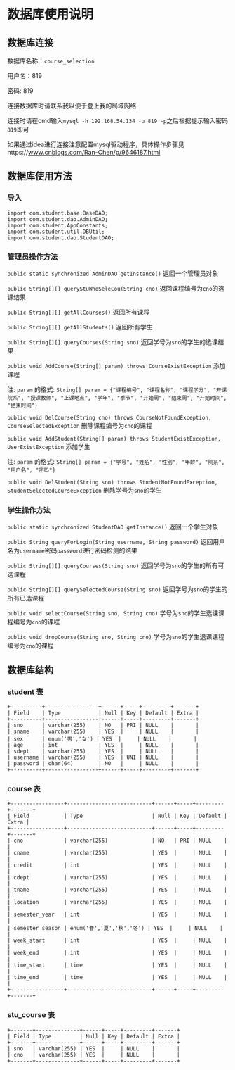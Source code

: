 # 数据库使用说明

## 数据库连接

数据库名称：`course_selection`

用户名：819

密码: 819

连接数据库时请联系我以便于登上我的局域网络

连接时请在cmd输入`mysql -h 192.168.54.134 -u 819 -p`之后根据提示输入密码`819`即可

如果通过idea进行连接注意配置mysql驱动程序，具体操作步骤见https://www.cnblogs.com/Ran-Chen/p/9646187.html

## 数据库使用方法

### 导入
    import com.student.base.BaseDAO;
    import com.student.dao.AdminDAO;
    import com.student.AppConstants;
    import com.student.util.DBUtil;
    import com.student.dao.StudentDAO;

### 管理员操作方法
`public static synchronized AdminDAO getInstance()` 返回一个管理员对象

`public String[][] queryStuWhoSeleCou(String cno)` 返回课程编号为`cno`的选课结果

`public String[][] getAllCourses()` 返回所有课程

`public String[][] getAllStudents()` 返回所有学生

`public String[][] queryCourses(String sno)` 返回学号为`sno`的学生的选课结果

`public void AddCourse(String[] param) throws CourseExistException` 添加课程 

注: `param` 的格式: `String[] param = {"课程编号", "课程名称", "课程学分", "开课院系", "授课教师", "上课地点", "学年", "季节", "开始周", "结束周", "开始时间", "结束时间"}`

`public void DelCourse(String cno) throws CourseNotFoundException, CourseSelectedException` 删除课程编号为`cno`的课程

`public void AddStudent(String[] param) throws StudentExistException, UserExistException` 添加学生

注: `param` 的格式: `String[] param = {"学号", "姓名", "性别", "年龄", "院系", "用户名", "密码"}`

`public void DelStudent(String sno) throws StudentNotFoundException, StudentSelectedCourseException` 删除学号为`sno`的学生

### 学生操作方法

`public static synchronized StudentDAO getInstance()` 返回一个学生对象

`public String queryForLogin(String username, String password)` 返回用户名为`username`密码`password`进行密码检测的结果

`public String[][] queryCourses(String sno)` 返回学号为`sno`的学生的所有可选课程

`public String[][] querySelectedCourse(String sno)` 返回学号为`sno`的学生的所有已选课程

`public void selectCourse(String sno, String cno)` 学号为`sno`的学生选课课程编号为`cno`的课程

`public void dropCourse(String sno, String cno)` 学号为`sno`的学生退课课程编号为`cno`的课程

## 数据库结构

### student 表
    +----------+-----------------+------+-----+---------+-------+
    | Field    | Type            | Null | Key | Default | Extra |
    +----------+-----------------+------+-----+---------+-------+
    | sno      | varchar(255)    | NO   | PRI | NULL    |       |
    | sname    | varchar(255)    | YES  |     | NULL    |       |
    | sex      | enum('男','女') | YES  |     | NULL    |       |
    | age      | int             | YES  |     | NULL    |       |
    | sdept    | varchar(255)    | YES  |     | NULL    |       |
    | username | varchar(255)    | YES  | UNI | NULL    |       |
    | password | char(64)        | NO   |     | NULL    |       |
    +----------+-----------------+------+-----+---------+-------+

### course 表
    +-----------------+---------------------------+------+-----+---------+-------+
    | Field           | Type                      | Null | Key | Default | Extra |
    +-----------------+---------------------------+------+-----+---------+-------+
    | cno             | varchar(255)              | NO   | PRI | NULL    |       |
    | cname           | varchar(255)              | YES  |     | NULL    |       |
    | credit          | int                       | YES  |     | NULL    |       |
    | cdept           | varchar(255)              | YES  |     | NULL    |       |
    | tname           | varchar(255)              | YES  |     | NULL    |       |
    | location        | varchar(255)              | YES  |     | NULL    |       |
    | semester_year   | int                       | YES  |     | NULL    |       |
    | semester_season | enum('春','夏','秋','冬') | YES  |     | NULL    |       |
    | week_start      | int                       | YES  |     | NULL    |       |
    | week_end        | int                       | YES  |     | NULL    |       |
    | time_start      | time                      | YES  |     | NULL    |       |
    | time_end        | time                      | YES  |     | NULL    |       |
    +-----------------+---------------------------+------+-----+---------+-------+

### stu_course 表
    +-------+--------------+------+-----+---------+-------+
    | Field | Type         | Null | Key | Default | Extra |
    +-------+--------------+------+-----+---------+-------+
    | sno   | varchar(255) | YES  |     | NULL    |       |
    | cno   | varchar(255) | YES  |     | NULL    |       |
    +-------+--------------+------+-----+---------+-------+


